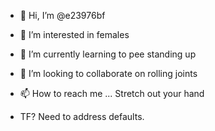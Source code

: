 - 👋 Hi, I’m @e23976bf
- 👀 I’m interested in females
- 🌱 I’m currently learning to pee standing up
- 💞️ I’m looking to collaborate on rolling joints
- 📫 How to reach me ...  Stretch out your hand

- TF? Need to address defaults.

<!---
e23976bf/e23976bf is a ✨ special ✨ repository because its `README.md` (this file) appears on your GitHub profile.
You can click the Preview link to take a look at your changes.
--->
